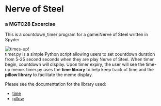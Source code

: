 # Nerve of Steel 
### a MGTC28 Excercise
This is a countdown_timer program for a game:Nerve of Steel written in Spyder   

![times-up!](https://media.makeameme.org/created/times-up-5923e0.jpg)\
timer.py is a simple Python script allowing users to set countdown duration from 5-25 second seconds when they are play Nerve of Steel. 
When timer begin, countdown will display. 
Upon timer expiry, the user will see the time-up meme.
timer.py uses the **time library** to help keep track of time and the **pillow library** to facilitate the meme display.

Please see the documentation for the library used:
- [time](https://docs.python.org/3/library/time.html)
- [pillow](https://pypi.org/project/Pillow/)
